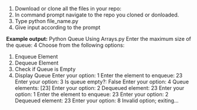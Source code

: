 1. Download or clone all the files in your repo:
2. In command prompt navigate to the repo you cloned or donloaded.
3. Type python file_name.py
4. Give input according to the prompt


**Example output:** Python Queue Using Arrays.py
Enter the maximum size of the queue: 4
Choose from the following options:
1. Enqueue Element
2. Dequeue Element
3. Check if Queue is Empty
4. Display Queue
Enter your option: 1
Enter the element to enqueue: 23
Enter your option: 3
Is queue empty?: False
Enter your option: 4
Queue elements: [23]
Enter your option: 2
Dequeued element: 23
Enter your option: 1
Enter the element to enqueue: 23
Enter your option: 2
Dequeued element: 23
Enter your option: 8
Invalid option; exiting...
